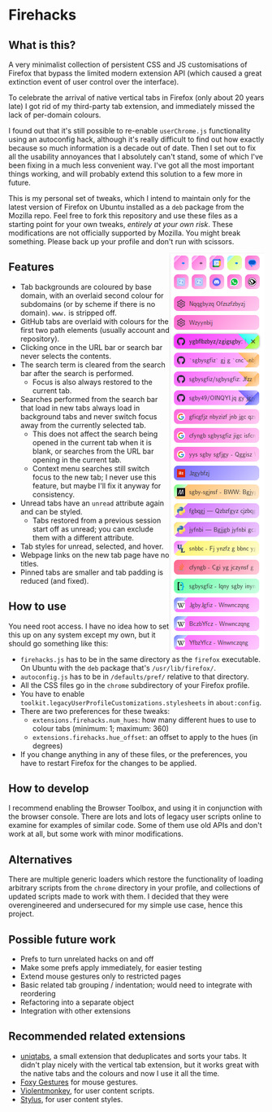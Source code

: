 # Firehacks

## What is this?

A very minimalist collection of persistent CSS and JS customisations of Firefox that bypass the limited modern extension API (which caused a great extinction event of user control over the interface).

To celebrate the arrival of native vertical tabs in Firefox (only about 20 years late) I got rid of my third-party tab extension, and immediately missed the lack of per-domain colours.

I found out that it's still possible to re-enable `userChrome.js` functionality using an autoconfig hack, although it's really difficult to find out how exactly because so much information is a decade out of date. Then I set out to fix all the usability annoyances that I absolutely can't stand, some of which I've been fixing in a much less convenient way. I've got all the most important things working, and will probably extend this solution to a few more in future.

This is my personal set of tweaks, which I intend to maintain only for the latest version of Firefox on Ubuntu installed as a `deb` package from the Mozilla repo. Feel free to fork this repository and use these files as a starting point for your own tweaks, *entirely at your own risk*. These modifications are not officially supported by Mozilla. You might break something. Please back up your profile and don't run with scissors.

<img align="right" src="screenshot.png">

## Features

* Tab backgrounds are coloured by base domain, with an overlaid second colour for subdomains (or by scheme if there is no domain). `www.` is stripped off.
* GitHub tabs are overlaid with colours for the first two path elements (usually account and repository).
* Clicking once in the URL bar or search bar never selects the contents.
* The search term is cleared from the search bar after the search is performed.
    * Focus is also always restored to the current tab.
* Searches performed from the search bar that load in new tabs always load in background tabs and never switch focus away from the currently selected tab.
    * This does not affect the search being opened in the current tab when it is blank, or searches from the URL bar opening in the current tab.
    * Context menu searches still switch focus to the new tab; I never use this feature, but maybe I'll fix it anyway for consistency.
* Unread tabs have an `unread` attribute again and can be styled.
    * Tabs restored from a previous session start off as unread; you can exclude them with a different attribute.
* Tab styles for unread, selected, and hover.
* Webpage links on the new tab page have no titles.
* Pinned tabs are smaller and tab padding is reduced (and fixed).

## How to use

You need root access. I have no idea how to set this up on any system except my own, but it should go something like this:

* `firehacks.js` has to be in the same directory as the `firefox` executable. On Ubuntu with the `deb` package that's `/usr/lib/firefox/`.
* `autoconfig.js` has to be in `/defaults/pref/` relative to that directory.
* All the CSS files go in the `chrome` subdirectory of your Firefox profile.
* You have to enable `toolkit.legacyUserProfileCustomizations.stylesheets` in `about:config`.
* There are two preferences for these tweaks:
    * `extensions.firehacks.num_hues`: how many different hues to use to colour tabs (minimum: 1; maximum: 360)
    * `extensions.firehacks.hue_offset`: an offset to apply to the hues (in degrees)
* If you change anything in any of these files, or the preferences, you have to restart Firefox for the changes to be applied.

## How to develop

I recommend enabling the Browser Toolbox, and using it in conjunction with the browser console. There are lots and lots of legacy user scripts online to examine for examples of similar code. Some of them use old APIs and don't work at all, but some work with minor modifications.

## Alternatives

There are multiple generic loaders which restore the functionality of loading arbitrary scripts from the `chrome` directory in your profile, and collections of updated scripts made to work with them. I decided that they were overengineered and undersecured for my simple use case, hence this project.

## Possible future work

* Prefs to turn unrelated hacks on and off
* Make some prefs apply immediately, for easier testing
* Extend mouse gestures only to restricted pages
* Basic related tab grouping / indentation; would need to integrate with reordering
* Refactoring into a separate object
* Integration with other extensions

## Recommended related extensions

* [uniqtabs](https://addons.mozilla.org/en-US/firefox/addon/uniqtabs/), a small extension that deduplicates and sorts your tabs. It didn't play nicely with the vertical tab extension, but it works great with the native tabs and the colours and now I use it all the time.
* [Foxy Gestures](https://addons.mozilla.org/en-US/firefox/addon/foxy-gestures/) for mouse gestures.
* [Violentmonkey](https://addons.mozilla.org/en-US/firefox/addon/violentmonkey/), for user content scripts.
* [Stylus](https://addons.mozilla.org/en-US/firefox/addon/styl-us/), for user content styles.

